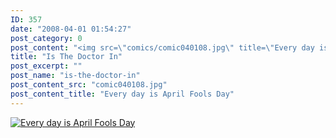 ```yaml
---
ID: 357
date: "2008-04-01 01:54:27"
post_category: 0
post_content: "<img src=\"comics/comic040108.jpg\" title=\"Every day is April Fools Day\" />"
title: "Is The Doctor In"
post_excerpt: ""
post_name: "is-the-doctor-in"
post_content_src: "comic040108.jpg"
post_content_title: "Every day is April Fools Day"
---
```



[![Every day is April Fools Day](/comics-hi-res/comic040108.jpg)](/comics-hi-res/comic040108.jpg "Every day is April Fools Day")
